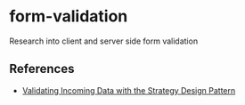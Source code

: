# form-validation

Research into client and server side form validation

## References

- [Validating Incoming Data with the Strategy Design Pattern](http://www.devshed.com/c/a/php/validating-incoming-data-with-the-strategy-design-pattern/)
